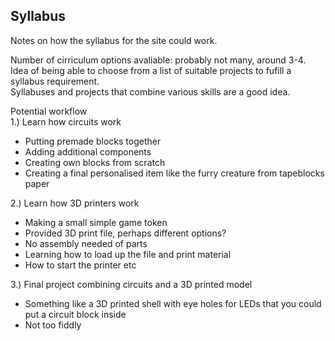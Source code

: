 ## Syllabus
Notes on how the syllabus for the site could work. <br>

Number of cirriculum options avaliable: probably not many, around 3-4. <br>
Idea of being able to choose from a list of suitable projects to fufill a syllabus requirement. <br>
Syllabuses and projects that combine various skills are a good idea. <br>

Potential workflow <br>
1.) Learn how circuits work
* Putting premade blocks together
* Adding additional components
* Creating own blocks from scratch
* Creating a final personalised item like the furry creature from tapeblocks paper

2.) Learn how 3D printers work
* Making a small simple game token
* Provided 3D print file, perhaps different options?
* No assembly needed of parts
* Learning how to load up the file and print material
* How to start the printer etc

3.) Final project combining circuits and a 3D printed model
* Something like a 3D printed shell with eye holes for LEDs that you could put a circuit block inside
* Not too fiddly